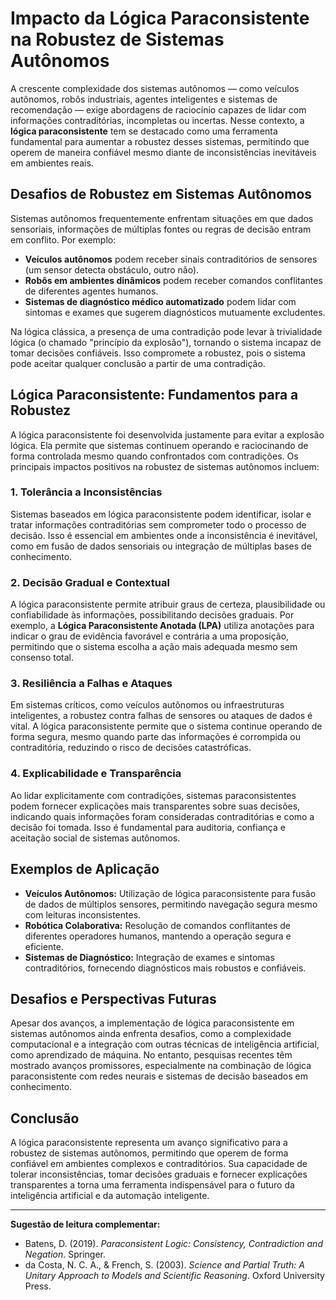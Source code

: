
# Impacto da Lógica Paraconsistente na Robustez de Sistemas Autônomos

A crescente complexidade dos sistemas autônomos — como veículos autônomos, robôs industriais, agentes inteligentes e sistemas de recomendação — exige abordagens de raciocínio capazes de lidar com informações contraditórias, incompletas ou incertas. Nesse contexto, a **lógica paraconsistente** tem se destacado como uma ferramenta fundamental para aumentar a robustez desses sistemas, permitindo que operem de maneira confiável mesmo diante de inconsistências inevitáveis em ambientes reais.

## Desafios de Robustez em Sistemas Autônomos

Sistemas autônomos frequentemente enfrentam situações em que dados sensoriais, informações de múltiplas fontes ou regras de decisão entram em conflito. Por exemplo:

- **Veículos autônomos** podem receber sinais contraditórios de sensores (um sensor detecta obstáculo, outro não).
- **Robôs em ambientes dinâmicos** podem receber comandos conflitantes de diferentes agentes humanos.
- **Sistemas de diagnóstico médico automatizado** podem lidar com sintomas e exames que sugerem diagnósticos mutuamente excludentes.

Na lógica clássica, a presença de uma contradição pode levar à trivialidade lógica (o chamado "princípio da explosão"), tornando o sistema incapaz de tomar decisões confiáveis. Isso compromete a robustez, pois o sistema pode aceitar qualquer conclusão a partir de uma contradição.

## Lógica Paraconsistente: Fundamentos para a Robustez

A lógica paraconsistente foi desenvolvida justamente para evitar a explosão lógica. Ela permite que sistemas continuem operando e raciocinando de forma controlada mesmo quando confrontados com contradições. Os principais impactos positivos na robustez de sistemas autônomos incluem:

### 1. **Tolerância a Inconsistências**

Sistemas baseados em lógica paraconsistente podem identificar, isolar e tratar informações contraditórias sem comprometer todo o processo de decisão. Isso é essencial em ambientes onde a inconsistência é inevitável, como em fusão de dados sensoriais ou integração de múltiplas bases de conhecimento.

### 2. **Decisão Gradual e Contextual**

A lógica paraconsistente permite atribuir graus de certeza, plausibilidade ou confiabilidade às informações, possibilitando decisões graduais. Por exemplo, a **Lógica Paraconsistente Anotada (LPA)** utiliza anotações para indicar o grau de evidência favorável e contrária a uma proposição, permitindo que o sistema escolha a ação mais adequada mesmo sem consenso total.

### 3. **Resiliência a Falhas e Ataques**

Em sistemas críticos, como veículos autônomos ou infraestruturas inteligentes, a robustez contra falhas de sensores ou ataques de dados é vital. A lógica paraconsistente permite que o sistema continue operando de forma segura, mesmo quando parte das informações é corrompida ou contraditória, reduzindo o risco de decisões catastróficas.

### 4. **Explicabilidade e Transparência**

Ao lidar explicitamente com contradições, sistemas paraconsistentes podem fornecer explicações mais transparentes sobre suas decisões, indicando quais informações foram consideradas contraditórias e como a decisão foi tomada. Isso é fundamental para auditoria, confiança e aceitação social de sistemas autônomos.

## Exemplos de Aplicação

- **Veículos Autônomos:** Utilização de lógica paraconsistente para fusão de dados de múltiplos sensores, permitindo navegação segura mesmo com leituras inconsistentes.
- **Robótica Colaborativa:** Resolução de comandos conflitantes de diferentes operadores humanos, mantendo a operação segura e eficiente.
- **Sistemas de Diagnóstico:** Integração de exames e sintomas contraditórios, fornecendo diagnósticos mais robustos e confiáveis.

## Desafios e Perspectivas Futuras

Apesar dos avanços, a implementação de lógica paraconsistente em sistemas autônomos ainda enfrenta desafios, como a complexidade computacional e a integração com outras técnicas de inteligência artificial, como aprendizado de máquina. No entanto, pesquisas recentes têm mostrado avanços promissores, especialmente na combinação de lógica paraconsistente com redes neurais e sistemas de decisão baseados em conhecimento.

## Conclusão

A lógica paraconsistente representa um avanço significativo para a robustez de sistemas autônomos, permitindo que operem de forma confiável em ambientes complexos e contraditórios. Sua capacidade de tolerar inconsistências, tomar decisões graduais e fornecer explicações transparentes a torna uma ferramenta indispensável para o futuro da inteligência artificial e da automação inteligente.

___

**Sugestão de leitura complementar:**  
- Batens, D. (2019). *Paraconsistent Logic: Consistency, Contradiction and Negation*. Springer.  
- da Costa, N. C. A., & French, S. (2003). *Science and Partial Truth: A Unitary Approach to Models and Scientific Reasoning*. Oxford University Press.

